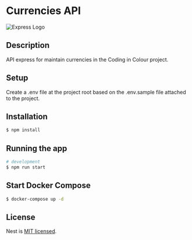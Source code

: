 # Currencies API

![Express Logo](https://upload.wikimedia.org/wikipedia/commons/6/64/Expressjs.png)

## Description
API express for maintain currencies in the Coding in Colour project.

## Setup
Create a .env file at the project root based on the .env.sample file attached to the project.


## Installation

```bash
$ npm install
```

## Running the app

```bash
# development
$ npm run start
```


## Start Docker Compose

```bash
$ docker-compose up -d
```

## License

Nest is [MIT licensed](LICENSE).
